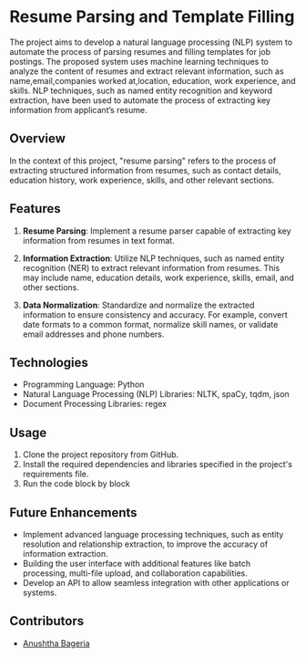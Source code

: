 # Resume Parsing and Template Filling

The project aims to develop a natural language processing (NLP) system to automate the process of parsing resumes and filling templates for job postings. The proposed system uses machine learning techniques to analyze the content of resumes and extract relevant information, such as name,email,companies worked at,location, education, work experience, and skills. NLP techniques, such as named entity recognition and keyword extraction, have been used to automate the process of extracting key information from applicant’s resume.

## Overview
In the context of this project, "resume parsing" refers to the process of extracting structured information from resumes, such as contact details, education history, work experience, skills, and other relevant sections. 

## Features
1. **Resume Parsing**: Implement a resume parser capable of extracting key information from resumes in text format. 

2. **Information Extraction**: Utilize NLP techniques, such as named entity recognition (NER) to extract relevant information from resumes. This may include name, education details, work experience, skills, email, and other sections.

3. **Data Normalization**: Standardize and normalize the extracted information to ensure consistency and accuracy. For example, convert date formats to a common format, normalize skill names, or validate email addresses and phone numbers.


## Technologies
- Programming Language: Python
- Natural Language Processing (NLP) Libraries: NLTK, spaCy, tqdm, json
- Document Processing Libraries: regex

## Usage
1. Clone the project repository from GitHub.
2. Install the required dependencies and libraries specified in the project's requirements file.
3. Run the code block by block


## Future Enhancements
- Implement advanced language processing techniques, such as entity resolution and relationship extraction, to improve the accuracy of information extraction.
- Building the user interface with additional features like batch processing, multi-file upload, and collaboration capabilities.
- Develop an API to allow seamless integration with other applications or systems.

## Contributors
- [Anushtha Bageria](https://github.com/anu-phoenix)
